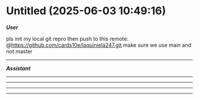 <!-- Generated by SpecStory -->

# Untitled (2025-06-03 10:49:16)

_**User**_

pls init my local git repro then push to this remote: @https://github.com/cards10e/laquiniela247.git make sure we use main and not master

---

_**Assistant**_



---



---



---



---

